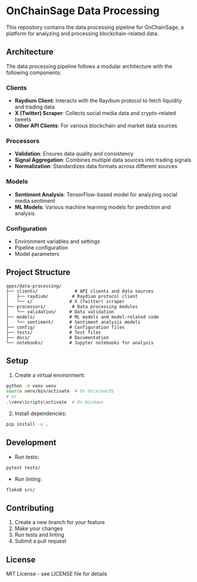# OnChainSage Data Processing

This repository contains the data processing pipeline for OnChainSage, a platform for analyzing and processing blockchain-related data.

## Architecture

The data processing pipeline follows a modular architecture with the following components:

### Clients
- **Raydium Client**: Interacts with the Raydium protocol to fetch liquidity and trading data
- **X (Twitter) Scraper**: Collects social media data and crypto-related tweets
- **Other API Clients**: For various blockchain and market data sources

### Processors
- **Validation**: Ensures data quality and consistency
- **Signal Aggregation**: Combines multiple data sources into trading signals
- **Normalization**: Standardizes data formats across different sources

### Models
- **Sentiment Analysis**: TensorFlow-based model for analyzing social media sentiment
- **ML Models**: Various machine learning models for prediction and analysis

### Configuration
- Environment variables and settings
- Pipeline configuration
- Model parameters

## Project Structure

```
apps/data-processing/
├── clients/              # API clients and data sources
│   ├── raydium/         # Raydium protocol client
│   └── x/              # X (Twitter) scraper
├── processors/          # Data processing modules
│   └── validation/     # Data validation
├── models/             # ML models and model-related code
│   └── sentiment/      # Sentiment analysis models
├── config/             # Configuration files
├── tests/              # Test files
├── docs/               # Documentation
└── notebooks/          # Jupyter notebooks for analysis
```

## Setup

1. Create a virtual environment:
```bash
python -m venv venv
source venv/bin/activate  # On Unix/macOS
# or
.\venv\Scripts\activate  # On Windows
```

2. Install dependencies:
```bash
pip install -e .
```

## Development

- Run tests:
```bash
pytest tests/
```

- Run linting:
```bash
flake8 src/
```

## Contributing

1. Create a new branch for your feature
2. Make your changes
3. Run tests and linting
4. Submit a pull request

## License

MIT License - see LICENSE file for details 